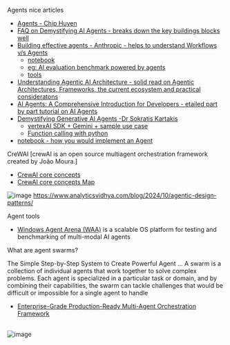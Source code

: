 Agents nice articles
- [Agents - Chip Huyen](https://huyenchip.com//2025/01/07/agents.html) 
- [FAQ on Demystifying AI Agents - breaks down the key buildings blocks well](https://sanjmo.medium.com/demystifying-ai-agents-frequently-asked-questions-faq-a9748b4f55e6)
- [Building effective agents - Anthropic - helps to understand Workflows v/s Agents](https://www.anthropic.com/research/building-effective-agents?source=post_page-----89b605c41e54--------------------------------)
  -  [notebook](https://github.com/anthropics/anthropic-cookbook/tree/main/patterns/agents)
  -  [eg: AI evaluation benchmark powered by agents](https://www.anthropic.com/research/swe-bench-sonnet)
  -  [tools](https://www.anthropic.com/news/tool-use-ga)
- [Understanding Agentic AI Architecture - solid read on Agentic Architectures, Frameworks, the current ecosystem and practical consideratons](https://www.srajdev.com/understanding-agentic-ai-architecture/?source=post_page-----89b605c41e54--------------------------------)
- [AI Agents: A Comprehensive Introduction for Developers - etailed part by part tutorial on AI Agents](https://thenewstack.io/ai-agents-a-comprehensive-introduction-for-developers/?source=post_page-----89b605c41e54--------------------------------)
- [Demystifying Generative AI Agents -Dr Sokratis Kartakis](https://medium.com/@sokratis.kartakis/demystifying-generative-ai-agents-cf5ad36322bd)
  -  [vertexAI SDK + Gemini + sample use case](https://github.com/GoogleCloudPlatform/generative-ai/blob/main/gemini/function-calling/use_case_company_news_and_insights.ipynb)
  -  [Function calling with python](https://github.com/google-gemini/cookbook/blob/main/quickstarts/Function_calling.ipynb)
- [notebook - how you would implement an Agent](https://github.com/GoogleCloudPlatform/generative-ai/blob/main/gemini/agents/research-multi-agents/intro_research_multi_agents_gemini_2_0.ipynb?source=post_page-----89b605c41e54--------------------------------)
  
CreWAI [crewAI is an open source multiagent orchestration framework created by João Moura.]
-  [CrewAI core concepts](https://docs.crewai.com/concepts/agents)
-  [CrewAI core concepts Map](https://media.licdn.com/dms/image/v2/D5622AQGhinQdGSdBWw/feedshare-shrink_800/B56ZQvMrHpGoAg-/0/1735958639528?e=1738800000&v=beta&t=IvtmnuxGaXDsX3EO95j3Cz5-ksDFxaOtOGJx7kQETqE)


![image](https://github.com/user-attachments/assets/6837d77b-ca4a-4fd2-92b3-8497adfbcd1b)
https://www.analyticsvidhya.com/blog/2024/10/agentic-design-patterns/

Agent tools
- [Windows Agent Arena (WAA)](https://github.com/microsoft/WindowsAgentArena)
  is a scalable OS platform for testing and benchmarking of multi-modal AI agents

What are agent swarms?

The Simple Step-by-Step System to Create Powerful Agent ...
A swarm is a collection of individual agents that work together to solve complex problems. Each agent is specialized in a particular task or domain, and by combining their capabilities, the swarm can tackle challenges that would be difficult or impossible for a single agent to handle

- [Enterprise-Grade Production-Ready Multi-Agent Orchestration Framework](https://github.com/kyegomez/swarms)
<br><br>

![image](https://github.com/user-attachments/assets/3a717865-e54c-4fdd-9332-9fff3b6f38ba)

